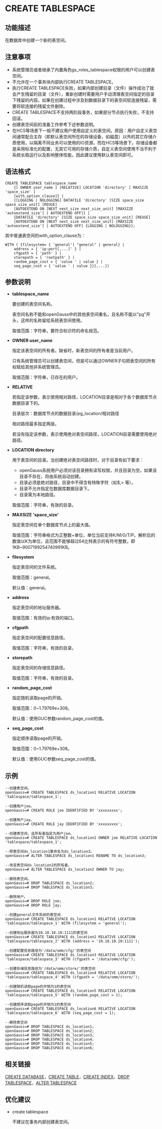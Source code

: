 # CREATE TABLESPACE<a name="ZH-CN_TOPIC_0289900078"></a>

## 功能描述<a name="zh-cn_topic_0283137328_zh-cn_topic_0237122120_zh-cn_topic_0059777670_sbf00214c21e441f5adc2bc08ecaca4e7"></a>

在数据库中创建一个新的表空间。

## 注意事项<a name="zh-cn_topic_0283137328_zh-cn_topic_0237122120_zh-cn_topic_0059777670_s54948265e9f34f1fac838f60ac0bd3a6"></a>

-   系统管理员或者继承了内置角色gs\_roles\_tablespace权限的用户可以创建表空间。
-   不允许在一个事务块内部执行CREATE TABLESPACE。
-   执行CREATE TABLESPACE失败，如果内部创建目录（文件）操作成功了就会产生残留的目录（文件），重新创建时需要用户手动清理表空间指定的目录下残留的内容。如果在创建过程中涉及到数据目录下的表空间软连接残留，需要将软连接的残留文件删除。
-   CREATE TABLESPACE不支持两阶段事务，如果部分节点执行失败，不支持回滚。
-   创建表空间前的准备工作参考下述参数说明。
-   在HCS等场景下一般不建议用户使用自定义的表空间。原因：用户自定义表空间通常配合主存（即默认表空间所在的存储设备，如磁盘）以外的其它存储介质使用，以隔离不同业务可以使用的IO资源，而在HCS等场景下，存储设备都是采用标准化的配置，无其它可用的存储介质，自定义表空间使用不当不利于系统长稳运行以及影响整体性能，因此建议使用默认表空间即可。

## 语法格式<a name="zh-cn_topic_0283137328_zh-cn_topic_0237122120_zh-cn_topic_0059777670_s9f8a8395cc464cd2a34dec7a82fedc7b"></a>

```
CREATE TABLESPACE tablespace_name
    {[ OWNER user_name ] [RELATIVE] LOCATION 'directory' [ MAXSIZE 'space_size' ]
    [with_option_clause]} |
    {[LOGGING | NOLOGGING] DATAFILE 'directory' [SIZE space_size space_size_unit] [REUSE]
    [AUTOEXTEND ON [NEXT next_size next_size_unit] [MAXSIZE 'autoextend_size'] | AUTOEXTEND OFF]} |
    {DATAFILE 'directory' [SIZE space_size space_size_unit] [REUSE]
    [AUTOEXTEND ON [NEXT next_size next_size_unit] [MAXSIZE 'autoextend_size'] | AUTOEXTEND OFF] {LOGGING | NOLOGGING}};
```

其中普通表空间的with\_option\_clause为：

```
WITH ( {filesystem= { 'general'| "general" | general} |
    address = { 'ip:port[,...]' } |
    cfgpath = { 'path' } |
    storepath = { 'rootpath' } |
    random_page_cost = { 'value ' | value } |
    seq_page_cost = { 'value ' | value }}[,...])
```

## 参数说明<a name="zh-cn_topic_0283137328_zh-cn_topic_0237122120_zh-cn_topic_0059777670_see2346106f4e402da499ad74c533dfa8"></a>

-   **tablespace\_name**

    要创建的表空间名称。

    表空间名称不能和openGauss中的其他表空间重名，且名称不能以"pg"开头，这样的名称留给系统表空间使用。

    取值范围：字符串，要符合标识符的命名规范。

-   **OWNER user\_name**

    指定该表空间的所有者。缺省时，新表空间的所有者是当前用户。

    只有系统管理员可以创建表空间，但是可以通过OWNER子句把表空间的所有权赋给其他非系统管理员。

    取值范围：字符串，已存在的用户。

-   **RELATIVE**

    若指定该参数，表示使用相对路径，LOCATION目录是相对于各个数据库节点数据目录下的。

    目录层次：数据库节点的数据目录/pg\_location/相对路径

    相对路径最多指定两层。

    若没有指定该参数，表示使用绝对表空间路径，LOCATION目录需要使用绝对路径。

-   **LOCATION directory**

    用于表空间的目录。当创建绝对表空间路径时，对于目录有如下要求：

    -   openGauss系统用户必须对该目录拥有读写权限，并且目录为空。如果该目录不存在，将由系统自动创建。
    -   目录必须是绝对路径，目录中不得含有特殊字符（如$,\> 等）。
    -   目录不允许指定在数据库数据目录下。
    -   目录需为本地路径。

    取值范围：字符串，有效的目录。

-   **MAXSIZE 'space\_size'**

    指定表空间在单个数据库节点上的最大值。

    取值范围：字符串格式为正整数+单位，单位当前支持K/M/G/T/P。解析后的数值以K为单位，且范围不能够超过64比特表示的有符号整数，即1KB\~9007199254740991KB。

-   **filesystem**

    指定表空间的文件系统。

    取值范围：general。

    默认值：general。

-   **address**

    指定表空间的地址服务器。

    取值范围：有效的ip:有效的端口。

-   **cfgpath**

    指定表空间的配置信息路径。

    取值范围：字符串，有效的目录。

-   **storepath**

    指定表空间的存储信息路径。

    取值范围：字符串，有效的目录。

-   **random\_page\_cost**

    指定随机读取page的开销。

    取值范围：0\~1.79769e+308。

    默认值：使用GUC参数random\_page\_cost的值。

-   **seq\_page\_cost**

    指定顺序读取page的开销。

    取值范围：0\~1.79769e+308。

    默认值：使用GUC参数seq\_page\_cost的值。


## 示例<a name="zh-cn_topic_0283137328_zh-cn_topic_0237122120_zh-cn_topic_0059777670_s4e5e97caa377440d87fad0d49b56323e"></a>

```
--创建表空间。
openGauss=# CREATE TABLESPACE ds_location1 RELATIVE LOCATION 'tablespace/tablespace_1';

--创建用户joe。
openGauss=# CREATE ROLE joe IDENTIFIED BY 'xxxxxxxxx';

--创建用户jay。
openGauss=# CREATE ROLE jay IDENTIFIED BY 'xxxxxxxxx';

--创建表空间，且所有者指定为用户joe。
openGauss=# CREATE TABLESPACE ds_location2 OWNER joe RELATIVE LOCATION 'tablespace/tablespace_1';

--把表空间ds_location1重命名为ds_location3。
openGauss=# ALTER TABLESPACE ds_location1 RENAME TO ds_location3;

--改变表空间ds_location2的所有者。
openGauss=# ALTER TABLESPACE ds_location2 OWNER TO jay;

--删除表空间。
openGauss=# DROP TABLESPACE ds_location2;
openGauss=# DROP TABLESPACE ds_location3;

--删除用户。
openGauss=# DROP ROLE joe;
openGauss=# DROP ROLE jay;

--创建general文件系统的表空间
openGauss=# CREATE TABLESPACE ds_location1 RELATIVE LOCATION 'tablespace/tablespace_1' WITH (filesystem = 'general');

--创建地址服务器为10.10.10.10:1111的表空间
openGauss=# CREATE TABLESPACE ds_location2 RELATIVE LOCATION 'tablespace/tablespace_2' WITH (address = '10.10.10.10:1111');

--创建配置信息路径为'/data/omm/cfg/'的表空间
openGauss=# CREATE TABLESPACE ds_location3 RELATIVE LOCATION 'tablespace/tablespace_3' WITH (cfgpath = '/data/omm/cfg/');

--创建存储信息路径为'/data/omm/store/'的表空间
openGauss=# CREATE TABLESPACE ds_location4 RELATIVE LOCATION 'tablespace/tablespace_4' WITH (cfgpath = '/data/omm/store/');

--创建随机读取page的开销为1的表空间
openGauss=# CREATE TABLESPACE ds_location5 RELATIVE LOCATION 'tablespace/tablespace_5' WITH (random_page_cost = 1);

--创建顺序读取page的开销为1的表空间
openGauss=# CREATE TABLESPACE ds_location6 RELATIVE LOCATION 'tablespace/tablespace_6' WITH (seq_page_cost = 1);

--删除表空间
openGauss=# DROP TABLESPACE ds_location1;
openGauss=# DROP TABLESPACE ds_location2;
openGauss=# DROP TABLESPACE ds_location3;
openGauss=# DROP TABLESPACE ds_location4;
openGauss=# DROP TABLESPACE ds_location5;
openGauss=# DROP TABLESPACE ds_location6;
```

## 相关链接<a name="zh-cn_topic_0283137328_zh-cn_topic_0237122120_zh-cn_topic_0059777670_s59e2126c54fc4725a3a50713b9163304"></a>

[CREATE DATABASE](CREATE-DATABASE.md)，[CREATE TABLE](CREATE-TABLE.md)，[CREATE INDEX](CREATE-INDEX.md)，[DROP TABLESPACE](DROP-TABLESPACE.md)，[ALTER TABLESPACE](ALTER-TABLESPACE.md)

## 优化建议<a name="zh-cn_topic_0283137328_zh-cn_topic_0237122120_zh-cn_topic_0059777670_section60380346161036"></a>

-   create tablespace

    不建议在事务内部创建表空间。


